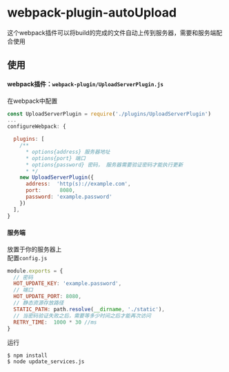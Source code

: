 # webpack-plugin-autoUpload
这个webpack插件可以将build的完成的文件自动上传到服务器，需要和服务端配合使用
## 使用
#### webpack插件：`webpack-plugin/UploadServerPlugin.js`
在webpack中配置
```javascript
const UploadServerPlugin = require('./plugins/UploadServerPlugin')
...
configureWebpack: {

  plugins: [
    /**
      * options{address} 服务器地址
      * options{port} 端口
      * options{password} 密码， 服务器需要验证密码才能执行更新
      * */
    new UploadServerPlugin({
      address:  'http(s)://example.com',
      port:      8080,
      password: 'example.password'
    })
  ],
}
```

#### 服务端
放置于你的服务器上  
配置`config.js`
```javascript
module.exports = {
  // 密码
  HOT_UPDATE_KEY: 'example.password',
  // 端口
  HOT_UPDATE_PORT: 8080,
  // 静态资源存放路径
  STATIC_PATH: path.resolve(__dirname, './static'),
  // 当密码验证失败之后，需要等多少时间之后才能再次访问
  RETRY_TIME:  1000 * 30 //ms
}
```
运行
```
$ npm install
$ node update_services.js
```